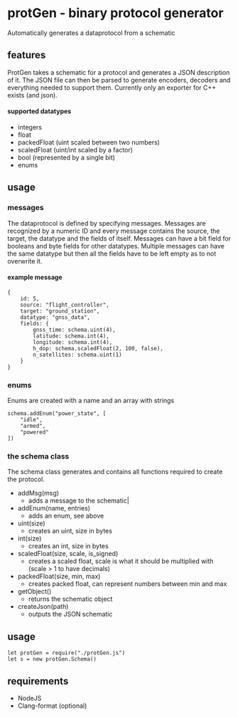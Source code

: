 # protGen - binary protocol generator
Automatically generates a dataprotocol from a schematic

## features
ProtGen takes a schematic for a protocol and generates a JSON description of it. The JSON file can then be parsed to generate encoders, decoders and everything needed to support them. Currently only an exporter for C++ exists (and json).

#### supported datatypes
* integers
* float
* packedFloat (uint scaled between two numbers)
* scaledFloat (uint/int scaled by a factor)
* bool (represented by a single bit)
* enums

## usage
### messages
The dataprotocol is defined by specifying messages. Messages are recognized by a numeric ID and every message contains the source, the target, the datatype and the fields of itself. Messages can have a bit field for booleans and byte fields for other datatypes. Multiple messages can have the same datatype but then all the fields have to be left empty as to not overwrite it.

#### example message
```
{
    id: 5,
    source: "flight_controller",
    target: "ground_station",
    datatype: "gnss_data",
    fields: {
        gnss_time: schema.uint(4),
        latitude: schema.int(4),
        longitude: schema.int(4),
        h_dop: schema.scaledFloat(2, 100, false),
        n_satellites: schema.uint(1)
    }
}
```

### enums
Enums are created with a name and an array with strings
```
schema.addEnum("power_state", [
    "idle",
    "armed",
    "powered"
])
```

### the schema class
The schema class generates and contains all functions required to create the protocol.

* addMsg(msg) 
    * adds a message to the schematic| 
* addEnum(name, entries)
    * adds an enum, see above
* uint(size) 
    * creates an uint, size in bytes
* int(size) 
    * creates an int, size in bytes
* scaledFloat(size, scale, is_signed) 
    * creates a scaled float, scale is what it should be multiplied with (scale > 1 to have decimals)
* packedFloat(size, min, max) 
    * creates packed float, can represent numbers between min and max
* getObject() 
    * returns the schematic object
* createJson(path)
    * outputs the JSON schematic

## usage
```
let protGen = require("./protGen.js")
let s = new protGen.Schema()
```
## requirements
* NodeJS
* Clang-format (optional)